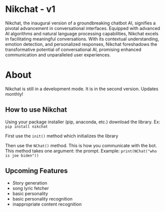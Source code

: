 # Nikchat - v1

Nikchat, the inaugural version of a groundbreaking chatbot AI, signifies a pivotal advancement in conversational interfaces. Equipped with advanced AI algorithms and natural language processing capabilities, Nikchat excels in facilitating meaningful conversations. With its contextual understanding, emotion detection, and personalized responses, Nikchat foreshadows the transformative potential of conversational AI, promising enhanced communication and unparalleled user experiences.


# About

Nikchat is still in a development mode. It is in the second version. Updates monthly!

## How to use Nikchat

Using your package installer (pip, anaconda, etc.) download the library.
Ex:
```pip install nikchat```

First use the `init()` method which initializes the library

Then use the `NChat()` method. This is how you communicate with the bot. This method takes one argument: the prompt.
Example: ```print(NChat("who is joe biden"))```

## Upcoming Features
- Story generation
- song lyric fetcher
- basic personality
- basic personality recognition
- inappropriate content recognition